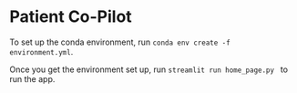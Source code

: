 # Patient Co-Pilot
To set up the conda environment, run `conda env create -f environment.yml`.

Once you get the environment set up, run `streamlit run home_page.py ` to run the app.
